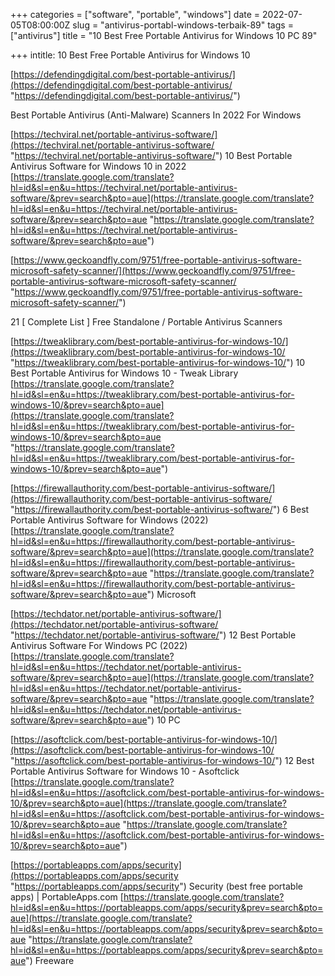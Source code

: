 +++
categories = ["software", "portable", "windows"]
date = 2022-07-05T08:00:00Z
slug = "antivirus-portabl-windows-terbaik-89"
tags = ["antivirus"]
title = "10 Best Free Portable Antivirus for Windows 10 PC        89"

+++
intitle: 10 Best Free Portable Antivirus for Windows 10

[https://defendingdigital.com/best-portable-antivirus/](https://defendingdigital.com/best-portable-antivirus/ "https://defendingdigital.com/best-portable-antivirus/")

Best Portable Antivirus (Anti-Malware) Scanners In 2022 For Windows

[https://techviral.net/portable-antivirus-software/](https://techviral.net/portable-antivirus-software/ "https://techviral.net/portable-antivirus-software/")	10 Best Portable Antivirus Software for Windows 10 in 2022	[https://translate.google.com/translate?hl=id&sl=en&u=https://techviral.net/portable-antivirus-software/&prev=search&pto=aue](https://translate.google.com/translate?hl=id&sl=en&u=https://techviral.net/portable-antivirus-software/&prev=search&pto=aue "https://translate.google.com/translate?hl=id&sl=en&u=https://techviral.net/portable-antivirus-software/&prev=search&pto=aue")	

[https://www.geckoandfly.com/9751/free-portable-antivirus-software-microsoft-safety-scanner/](https://www.geckoandfly.com/9751/free-portable-antivirus-software-microsoft-safety-scanner/ "https://www.geckoandfly.com/9751/free-portable-antivirus-software-microsoft-safety-scanner/")  

21 \[ Complete List \] Free Standalone / Portable Antivirus Scanners

[https://tweaklibrary.com/best-portable-antivirus-for-windows-10/](https://tweaklibrary.com/best-portable-antivirus-for-windows-10/ "https://tweaklibrary.com/best-portable-antivirus-for-windows-10/")	10 Best Portable Antivirus for Windows 10 - Tweak Library	[https://translate.google.com/translate?hl=id&sl=en&u=https://tweaklibrary.com/best-portable-antivirus-for-windows-10/&prev=search&pto=aue](https://translate.google.com/translate?hl=id&sl=en&u=https://tweaklibrary.com/best-portable-antivirus-for-windows-10/&prev=search&pto=aue "https://translate.google.com/translate?hl=id&sl=en&u=https://tweaklibrary.com/best-portable-antivirus-for-windows-10/&prev=search&pto=aue")	

[https://firewallauthority.com/best-portable-antivirus-software/](https://firewallauthority.com/best-portable-antivirus-software/ "https://firewallauthority.com/best-portable-antivirus-software/")	6 Best Portable Antivirus Software for Windows (2022)	[https://translate.google.com/translate?hl=id&sl=en&u=https://firewallauthority.com/best-portable-antivirus-software/&prev=search&pto=aue](https://translate.google.com/translate?hl=id&sl=en&u=https://firewallauthority.com/best-portable-antivirus-software/&prev=search&pto=aue "https://translate.google.com/translate?hl=id&sl=en&u=https://firewallauthority.com/best-portable-antivirus-software/&prev=search&pto=aue")	Microsoft

[https://techdator.net/portable-antivirus-software/](https://techdator.net/portable-antivirus-software/ "https://techdator.net/portable-antivirus-software/")	12 Best Portable Antivirus Software For Windows PC (2022)	[https://translate.google.com/translate?hl=id&sl=en&u=https://techdator.net/portable-antivirus-software/&prev=search&pto=aue](https://translate.google.com/translate?hl=id&sl=en&u=https://techdator.net/portable-antivirus-software/&prev=search&pto=aue "https://translate.google.com/translate?hl=id&sl=en&u=https://techdator.net/portable-antivirus-software/&prev=search&pto=aue")	10 PC

[https://asoftclick.com/best-portable-antivirus-for-windows-10/](https://asoftclick.com/best-portable-antivirus-for-windows-10/ "https://asoftclick.com/best-portable-antivirus-for-windows-10/")	12 Best Portable Antivirus Software for Windows 10 - Asoftclick	[https://translate.google.com/translate?hl=id&sl=en&u=https://asoftclick.com/best-portable-antivirus-for-windows-10/&prev=search&pto=aue](https://translate.google.com/translate?hl=id&sl=en&u=https://asoftclick.com/best-portable-antivirus-for-windows-10/&prev=search&pto=aue "https://translate.google.com/translate?hl=id&sl=en&u=https://asoftclick.com/best-portable-antivirus-for-windows-10/&prev=search&pto=aue")	

[https://portableapps.com/apps/security](https://portableapps.com/apps/security "https://portableapps.com/apps/security")	Security (best free portable apps) | PortableApps.com	[https://translate.google.com/translate?hl=id&sl=en&u=https://portableapps.com/apps/security&prev=search&pto=aue](https://translate.google.com/translate?hl=id&sl=en&u=https://portableapps.com/apps/security&prev=search&pto=aue "https://translate.google.com/translate?hl=id&sl=en&u=https://portableapps.com/apps/security&prev=search&pto=aue")	Freeware